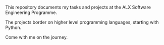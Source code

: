 This repository documents my tasks and projects at the ALX Software Engineering Programme.

The projects border on higher level programming languages, starting with Python.

Come with me on the journey.
